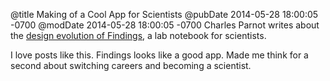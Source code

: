 @title Making of a Cool App for Scientists
@pubDate 2014-05-28 18:00:05 -0700
@modDate 2014-05-28 18:00:05 -0700
Charles Parnot writes about the [design evolution of Findings](http://cocoamine.net/blog/2014/05/29/making-of-findings/), a lab notebook for scientists.

I love posts like this. Findings looks like a good app. Made me think for a second about switching careers and becoming a scientist.
